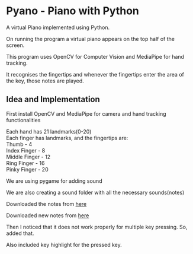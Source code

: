 # Pyano - Piano with Python

A virtual Piano implemented using Python.

On running the program a virtual piano appears on the top half of the screen. 

This program uses OpenCV for Computer Vision and MediaPipe for hand tracking. 

It recognises the fingertips and whenever the fingertips enter the area of the key, those notes are played.

## Idea and Implementation

First install OpenCV and MediaPipe for camera and hand tracking functionalities

Each hand has 21 landmarks(0-20)  
Each finger has landmarks, and the fingertips are:  
Thumb - 4  
Index Finger - 8  
Middle Finger - 12  
Ring Finger - 16  
Pinky Finger - 20  

We are using pygame for adding sound

We are also creating a sound folder with all the necessary sounds(notes)

Downloaded the notes from [here](https://www.github.com/parisjava/wav-piano-sound)

Downloaded new notes from [here](https://www.github.com/plemaster01/PythonPiano)

Then I noticed that it does not work properly for multiple key pressing. So, added that.

Also included key highlight for the pressed key.
